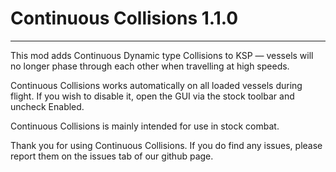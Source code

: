 # Continuous Collisions 1.1.0
_______________________________


This mod adds Continuous Dynamic type Collisions to KSP — vessels will no longer phase through each other when travelling at high speeds.

Continuous Collisions works automatically on all loaded vessels during flight. If you wish to disable it, open the GUI via the stock toolbar and uncheck Enabled.

Continuous Collisions is mainly intended for use in stock combat.


Thank you for using Continuous Collisions.
If you do find any issues, please report them on the issues tab of our github page.
